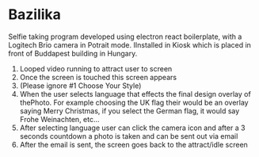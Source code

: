 # Bazilika
 Selfie taking program developed using electron react boilerplate, with a Logitech Brio camera in Potrait mode. IInstalled in Kiosk which is placed in front of Buddapest building in Hungary.
 
1. Looped video running to attract user to screen
2. Once the screen is touched this screen appears
3. (Please ignore #1 Choose Your Style)
4. When the user selects language that effects the final design overlay of thePhoto.
For example choosing the UK flag their would be an overlay saying Merry Christmas,
if you select the German flag, it would say Frohe Weinachten, etc...
5. After selecting language user can click the camera icon and after a 3 seconds
countdown a photo is taken and can be sent out via email
6. After the email is sent, the screen goes back to the attract/idle screen
